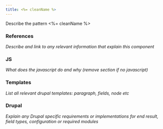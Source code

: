 ```yaml
---
title: <%= cleanName %>
---
```


Describe the pattern <%= cleanName %>

### References

_Describe and link to any relevant information that explain this component_

### JS

_What does the javascript do and why (remove section if no javascript)_

### Templates

_List all relevant drupal templates: paragraph, fields, node etc_

### Drupal

_Explain any Drupal specific requirements or implementations for end result, field types, configuration or required modules_
